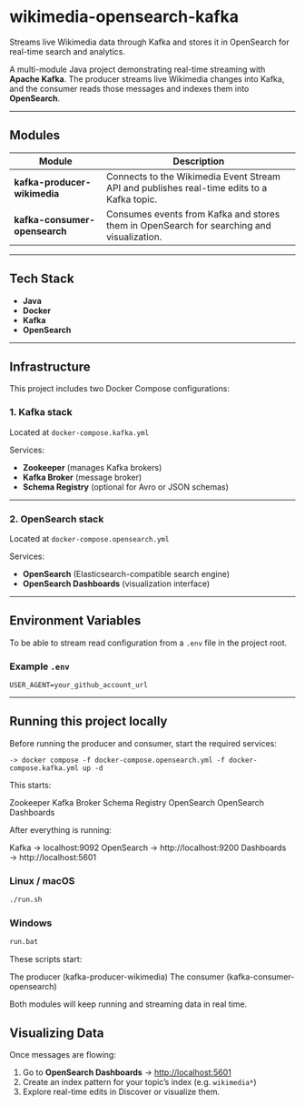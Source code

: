 # wikimedia-opensearch-kafka
Streams live Wikimedia data through Kafka and stores it in OpenSearch for real-time search and analytics.

A multi-module Java project demonstrating real-time streaming with **Apache Kafka**.
The producer streams live Wikimedia changes into Kafka, and the consumer reads those messages and indexes them into **OpenSearch**.

---

## Modules

| Module                        | Description                                                                                |
| ----------------------------- | ------------------------------------------------------------------------------------------ |
| **kafka-producer-wikimedia**  | Connects to the Wikimedia Event Stream API and publishes real-time edits to a Kafka topic. |
| **kafka-consumer-opensearch** | Consumes events from Kafka and stores them in OpenSearch for searching and visualization.  |

---

## Tech Stack
- **Java**
- **Docker**
- **Kafka**
- **OpenSearch**
  
---

##  Infrastructure

This project includes two Docker Compose configurations:

### **1. Kafka stack**

Located at `docker-compose.kafka.yml`

Services:

* **Zookeeper** (manages Kafka brokers)
* **Kafka Broker** (message broker)
* **Schema Registry** (optional for Avro or JSON schemas)

---

### **2. OpenSearch stack**

Located at `docker-compose.opensearch.yml`

Services:

* **OpenSearch** (Elasticsearch-compatible search engine)
* **OpenSearch Dashboards** (visualization interface)

---

## Environment Variables

To be able to stream read configuration from a `.env` file in the project root.

### Example `.env`

```
USER_AGENT=your_github_account_url

```
---

## Running this project locally

Before running the producer and consumer, start the required services:

```
-> docker compose -f docker-compose.opensearch.yml -f docker-compose.kafka.yml up -d

```

This starts:

Zookeeper
Kafka Broker
Schema Registry
OpenSearch
OpenSearch Dashboards

After everything is running:

Kafka → localhost:9092
OpenSearch → http://localhost:9200
Dashboards → http://localhost:5601

### Linux / macOS

```bash
./run.sh
```

### Windows

```bash
run.bat
```

These scripts start:

The producer (kafka-producer-wikimedia)
The consumer (kafka-consumer-opensearch)

Both modules will keep running and streaming data in real time.

## Visualizing Data

Once messages are flowing:

1. Go to **OpenSearch Dashboards** → [http://localhost:5601](http://localhost:5601)
2. Create an index pattern for your topic’s index (e.g. `wikimedia*`)
3. Explore real-time edits in Discover or visualize them.
